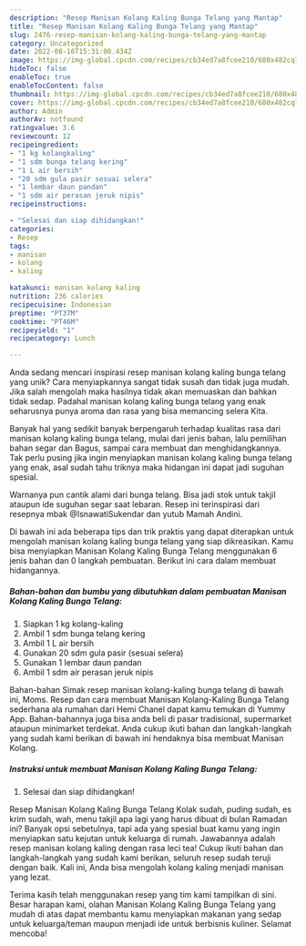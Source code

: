 ```yaml
---
description: "Resep Manisan Kolang Kaling Bunga Telang yang Mantap"
title: "Resep Manisan Kolang Kaling Bunga Telang yang Mantap"
slug: 2476-resep-manisan-kolang-kaling-bunga-telang-yang-mantap
category: Uncategorized
date: 2022-08-16T15:31:00.434Z
image: https://img-global.cpcdn.com/recipes/cb34ed7a8fcee210/680x482cq70/manisan-kolang-kaling-bunga-telang-foto-resep-utama.jpg
hideToc: false
enableToc: true
enableTocContent: false
thumbnail: https://img-global.cpcdn.com/recipes/cb34ed7a8fcee210/680x482cq70/manisan-kolang-kaling-bunga-telang-foto-resep-utama.jpg
cover: https://img-global.cpcdn.com/recipes/cb34ed7a8fcee210/680x482cq70/manisan-kolang-kaling-bunga-telang-foto-resep-utama.jpg
author: Admin
authorAv: notfound
ratingvalue: 3.6
reviewcount: 12
recipeingredient:
- "1 kg kolangkaling"
- "1 sdm bunga telang kering"
- "1 L air bersih"
- "20 sdm gula pasir sesuai selera"
- "1 lembar daun pandan"
- "1 sdm air perasan jeruk nipis"
recipeinstructions:

- "Selesai dan siap dihidangkan!"
categories:
- Resep
tags:
- manisan
- kolang
- kaling

katakunci: manisan kolang kaling 
nutrition: 236 calories
recipecuisine: Indonesian
preptime: "PT37M"
cooktime: "PT46M"
recipeyield: "1"
recipecategory: Lunch

---
```





Anda sedang mencari inspirasi resep manisan kolang kaling bunga telang yang unik? Cara menyiapkannya sangat tidak susah dan tidak juga mudah. Jika salah mengolah maka hasilnya tidak akan memuaskan dan bahkan tidak sedap. Padahal manisan kolang kaling bunga telang yang enak seharusnya punya aroma dan rasa yang bisa memancing selera Kita.





Banyak hal yang sedikit banyak berpengaruh terhadap kualitas rasa dari manisan kolang kaling bunga telang, mulai dari jenis bahan, lalu pemilihan bahan segar dan Bagus, sampai cara membuat dan menghidangkannya. Tak perlu pusing jika ingin menyiapkan manisan kolang kaling bunga telang yang enak,      asal sudah tahu triknya maka hidangan ini dapat jadi suguhan spesial.














Warnanya pun cantik alami dari bunga telang. Bisa jadi stok untuk takjil ataupun ide suguhan segar saat lebaran. Resep ini terinspirasi dari resepnya mbak @IsnawatiSukendar dan yutub Mamah Andini.






Di bawah ini ada beberapa tips dan trik praktis yang dapat diterapkan untuk mengolah manisan kolang kaling bunga telang yang siap dikreasikan. Kamu bisa menyiapkan Manisan Kolang Kaling Bunga Telang menggunakan 6 jenis bahan dan 0 langkah pembuatan. Berikut ini cara dalam membuat hidangannya.

<!--inarticleads1-->

##### Bahan-bahan dan bumbu yang dibutuhkan dalam pembuatan Manisan Kolang Kaling Bunga Telang:

1. Siapkan 1 kg kolang-kaling
1. Ambil 1 sdm bunga telang kering
1. Ambil 1 L air bersih
1. Gunakan 20 sdm gula pasir (sesuai selera)
1. Gunakan 1 lembar daun pandan
1. Ambil 1 sdm air perasan jeruk nipis


Bahan-bahan Simak resep manisan kolang-kaling bunga telang di bawah ini, Moms. Resep dan cara membuat Manisan Kolang-Kaling Bunga Telang sederhana ala rumahan dari Hemi Chanel dapat kamu temukan di Yummy App. Bahan-bahannya juga bisa anda beli di pasar tradisional, supermarket ataupun minimarket terdekat. Anda cukup ikuti bahan dan langkah-langkah yang sudah kami berikan di bawah ini hendaknya bisa membuat Manisan Kolang. 

<!--inarticleads2-->

##### Instruksi untuk membuat Manisan Kolang Kaling Bunga Telang:


1. Selesai dan siap dihidangkan!

Resep Manisan Kolang Kaling Bunga Telang Kolak sudah, puding sudah, es krim sudah, wah, menu takjil apa lagi yang harus dibuat di bulan Ramadan ini? Banyak opsi sebetulnya, tapi ada yang spesial buat kamu yang ingin menyiapkan satu kejutan untuk keluarga di rumah. Jawabannya adalah resep manisan kolang kaling dengan rasa leci tea! Cukup ikuti bahan dan langkah-langkah yang sudah kami berikan, seluruh resep sudah teruji dengan baik. Kali ini, Anda bisa mengolah kolang kaling menjadi manisan yang lezat. 

Terima kasih telah menggunakan resep yang tim kami tampilkan di sini. Besar harapan kami, olahan Manisan Kolang Kaling Bunga Telang yang mudah di atas dapat membantu kamu menyiapkan makanan yang sedap untuk keluarga/teman maupun menjadi ide untuk berbisnis kuliner. Selamat mencoba!
